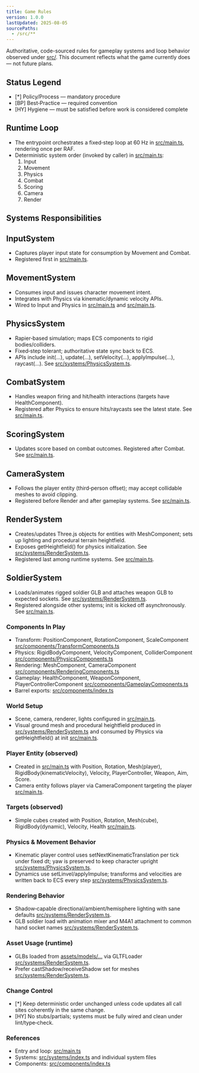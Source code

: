 ```yaml
---
title: Game Rules
version: 1.0.0
lastUpdated: 2025-08-05
sourcePaths:
  - /src/**
---
```

Authoritative, code-sourced rules for gameplay systems and loop behavior observed under [src/](src:1). This document reflects what the game currently does — not future plans.

## Status Legend

- [*] Policy/Process — mandatory procedure
- [BP] Best‑Practice — required convention
- [HY] Hygiene — must be satisfied before work is considered complete

## Runtime Loop

- The entrypoint orchestrates a fixed‑step loop at 60 Hz in [src/main.ts](src/main.ts:175), rendering once per RAF.
- Deterministic system order (invoked by caller) in [src/main.ts](src/main.ts:63):
  1) Input
  2) Movement
  3) Physics
  4) Combat
  5) Scoring
  6) Camera
  7) Render

## Systems Responsibilities

## InputSystem

- Captures player input state for consumption by Movement and Combat.
- Registered first in [src/main.ts](src/main.ts:64).

## MovementSystem

- Consumes input and issues character movement intent.
- Integrates with Physics via kinematic/dynamic velocity APIs.
- Wired to Input and Physics in [src/main.ts](src/main.ts:55) and [src/main.ts](src/main.ts:61).

## PhysicsSystem

- Rapier‑based simulation; maps ECS components to rigid bodies/colliders.
- Fixed‑step tolerant; authoritative state sync back to ECS.
- APIs include init(...), update(...), setVelocity(...), applyImpulse(...), raycast(...). See [src/systems/PhysicsSystem.ts](src/systems/PhysicsSystem.ts:1).

## CombatSystem

- Handles weapon firing and hit/health interactions (targets have HealthComponent).
- Registered after Physics to ensure hits/raycasts see the latest state. See [src/main.ts](src/main.ts:67).

## ScoringSystem

- Updates score based on combat outcomes. Registered after Combat. See [src/main.ts](src/main.ts:68).

## CameraSystem

- Follows the player entity (third‑person offset); may accept collidable meshes to avoid clipping.
- Registered before Render and after gameplay systems. See [src/main.ts](src/main.ts:69).

## RenderSystem

- Creates/updates Three.js objects for entities with MeshComponent; sets up lighting and procedural terrain heightfield.
- Exposes getHeightfield() for physics initialization. See [src/systems/RenderSystem.ts](src/systems/RenderSystem.ts:38).
- Registered last among runtime systems. See [src/main.ts](src/main.ts:76).

## SoldierSystem

- Loads/animates rigged soldier GLB and attaches weapon GLB to expected sockets. See [src/systems/RenderSystem.ts](src/systems/RenderSystem.ts:248).
- Registered alongside other systems; init is kicked off asynchronously. See [src/main.ts](src/main.ts:71).

### Components In Play

- Transform: PositionComponent, RotationComponent, ScaleComponent [src/components/TransformComponents.ts](src/components/TransformComponents.ts:1)
- Physics: RigidBodyComponent, VelocityComponent, ColliderComponent [src/components/PhysicsComponents.ts](src/components/PhysicsComponents.ts:1)
- Rendering: MeshComponent, CameraComponent [src/components/RenderingComponents.ts](src/components/RenderingComponents.ts:1)
- Gameplay: HealthComponent, WeaponComponent, PlayerControllerComponent [src/components/GameplayComponents.ts](src/components/GameplayComponents.ts:1)
- Barrel exports: [src/components/index.ts](src/components/index.ts:1)

### World Setup

- Scene, camera, renderer, lights configured in [src/main.ts](src/main.ts:25).
- Visual ground mesh and procedural heightfield produced in [src/systems/RenderSystem.ts](src/systems/RenderSystem.ts:81) and consumed by Physics via getHeightfield() at init [src/main.ts](src/main.ts:191).

### Player Entity (observed)

- Created in [src/main.ts](src/main.ts:93) with Position, Rotation, Mesh(player), RigidBody(kinematicVelocity), Velocity, PlayerController, Weapon, Aim, Score.
- Camera entity follows player via CameraComponent targeting the player [src/main.ts](src/main.ts:128).

### Targets (observed)

- Simple cubes created with Position, Rotation, Mesh(cube), RigidBody(dynamic), Velocity, Health [src/main.ts](src/main.ts:138).

### Physics & Movement Behavior

- Kinematic player control uses setNextKinematicTranslation per tick under fixed dt; yaw is preserved to keep character upright [src/systems/PhysicsSystem.ts](src/systems/PhysicsSystem.ts:150).
- Dynamics use setLinvel/applyImpulse; transforms and velocities are written back to ECS every step [src/systems/PhysicsSystem.ts](src/systems/PhysicsSystem.ts:114).

### Rendering Behavior

- Shadow‑capable directional/ambient/hemisphere lighting with sane defaults [src/systems/RenderSystem.ts](src/systems/RenderSystem.ts:48).
- GLB soldier load with animation mixer and M4A1 attachment to common hand socket names [src/systems/RenderSystem.ts](src/systems/RenderSystem.ts:247).

### Asset Usage (runtime)

- GLBs loaded from [assets/models/...](assets/models/targets:1) via GLTFLoader [src/systems/RenderSystem.ts](src/systems/RenderSystem.ts:216).
- Prefer castShadow/receiveShadow set for meshes [src/systems/RenderSystem.ts](src/systems/RenderSystem.ts:223).

### Change Control

- [*] Keep deterministic order unchanged unless code updates all call sites coherently in the same change.
- [HY] No stubs/partials; systems must be fully wired and clean under lint/type‑check.

### References

- Entry and loop: [src/main.ts](src/main.ts:1)
- Systems: [src/systems/index.ts](src/systems/index.ts:1) and individual system files
- Components: [src/components/index.ts](src/components/index.ts:1)
